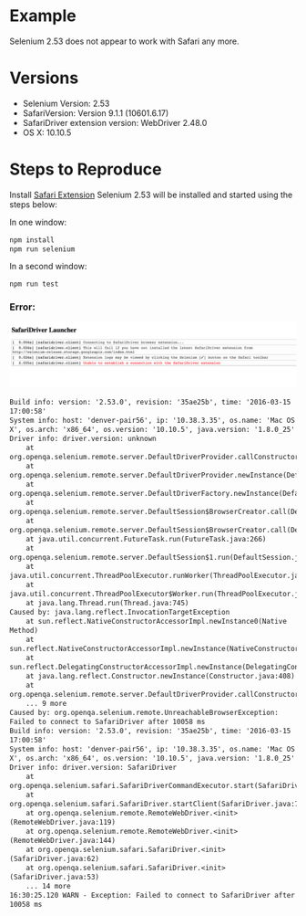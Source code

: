 # Example

Selenium 2.53 does not appear to work with Safari any more.

# Versions

* Selenium Version: 2.53
* SafariVersion: Version 9.1.1 (10601.6.17)
* SafariDriver extension version: WebDriver 2.48.0
* OS X: 10.10.5


# Steps to Reproduce

Install [Safari Extension](http://selenium-release.storage.googleapis.com/2.53/SafariDriver.safariextz)
Selenium 2.53 will be installed and started using the steps below:

In one window:
```
npm install
npm run selenium
```
In a second window:
```
npm run test
```


### Error:

![](ScreenShot.png)

```
Build info: version: '2.53.0', revision: '35ae25b', time: '2016-03-15 17:00:58'
System info: host: 'denver-pair56', ip: '10.38.3.35', os.name: 'Mac OS X', os.arch: 'x86_64', os.version: '10.10.5', java.version: '1.8.0_25'
Driver info: driver.version: unknown
	at org.openqa.selenium.remote.server.DefaultDriverProvider.callConstructor(DefaultDriverProvider.java:113)
	at org.openqa.selenium.remote.server.DefaultDriverProvider.newInstance(DefaultDriverProvider.java:97)
	at org.openqa.selenium.remote.server.DefaultDriverFactory.newInstance(DefaultDriverFactory.java:60)
	at org.openqa.selenium.remote.server.DefaultSession$BrowserCreator.call(DefaultSession.java:222)
	at org.openqa.selenium.remote.server.DefaultSession$BrowserCreator.call(DefaultSession.java:1)
	at java.util.concurrent.FutureTask.run(FutureTask.java:266)
	at org.openqa.selenium.remote.server.DefaultSession$1.run(DefaultSession.java:176)
	at java.util.concurrent.ThreadPoolExecutor.runWorker(ThreadPoolExecutor.java:1142)
	at java.util.concurrent.ThreadPoolExecutor$Worker.run(ThreadPoolExecutor.java:617)
	at java.lang.Thread.run(Thread.java:745)
Caused by: java.lang.reflect.InvocationTargetException
	at sun.reflect.NativeConstructorAccessorImpl.newInstance0(Native Method)
	at sun.reflect.NativeConstructorAccessorImpl.newInstance(NativeConstructorAccessorImpl.java:62)
	at sun.reflect.DelegatingConstructorAccessorImpl.newInstance(DelegatingConstructorAccessorImpl.java:45)
	at java.lang.reflect.Constructor.newInstance(Constructor.java:408)
	at org.openqa.selenium.remote.server.DefaultDriverProvider.callConstructor(DefaultDriverProvider.java:103)
	... 9 more
Caused by: org.openqa.selenium.remote.UnreachableBrowserException: Failed to connect to SafariDriver after 10058 ms
Build info: version: '2.53.0', revision: '35ae25b', time: '2016-03-15 17:00:58'
System info: host: 'denver-pair56', ip: '10.38.3.35', os.name: 'Mac OS X', os.arch: 'x86_64', os.version: '10.10.5', java.version: '1.8.0_25'
Driver info: driver.version: SafariDriver
	at org.openqa.selenium.safari.SafariDriverCommandExecutor.start(SafariDriverCommandExecutor.java:121)
	at org.openqa.selenium.safari.SafariDriver.startClient(SafariDriver.java:76)
	at org.openqa.selenium.remote.RemoteWebDriver.<init>(RemoteWebDriver.java:119)
	at org.openqa.selenium.remote.RemoteWebDriver.<init>(RemoteWebDriver.java:144)
	at org.openqa.selenium.safari.SafariDriver.<init>(SafariDriver.java:62)
	at org.openqa.selenium.safari.SafariDriver.<init>(SafariDriver.java:53)
	... 14 more
16:30:25.120 WARN - Exception: Failed to connect to SafariDriver after 10058 ms
```
